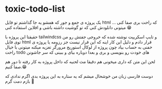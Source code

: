 # toxic-todo-list
یک پروژه ی جمع و جور که همشو یه جا گذاشتم تو فایل html که راحت بری صفا کنی ...😁
میتونی دانلودش کنی که تو گوشیت داشته باشی و افلاین استفاده کنی

حقیقتا این پروژه با tailwindcss و تایپ اسکریپت نوشته شده که خروجی جفتش رو من توی فایل html قرار دادم و دلیل این کار اینه که این قرار نیست جز رزومه یا پروژه ی خفنی به حساب بیاد 
چون پروژه از لوکال استوریج مرورگر تغزیه میکنه میتونی با خیال راحت todo های خودت رو بنویسی و بری و بعدا دوباره بیای و ببینی که سر جاشونن

لحن این متن که داری میخونی هم دقیقا مث لحنیه که داخل پروژه به کار رفته تا دور هم صفا کنیم.😁

دوست فارسی زبان من خوشحال میشم که یه ستاره به این پروژه بدی اگرم ندادی که بازم دمت گرم 🌟

